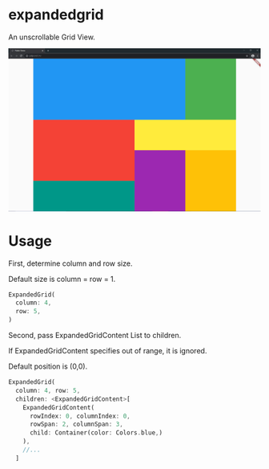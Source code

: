 # expandedgrid

An unscrollable Grid View.

![](img/example.jpg)

# Usage

First, determine column and row size.

Default size is column = row = 1.

```dart
ExpandedGrid(
  column: 4, 
  row: 5,
)
```

Second, pass ExpandedGridContent List to children.

If ExpandedGridContent specifies out of range, it is ignored.

Default position is (0,0).

```dart
ExpandedGrid(
  column: 4, row: 5,
  children: <ExpandedGridContent>[
    ExpandedGridContent(
      rowIndex: 0, columnIndex: 0,
      rowSpan: 2, columnSpan: 3,
      child: Container(color: Colors.blue,)
    ),
    //...
  ]
```

